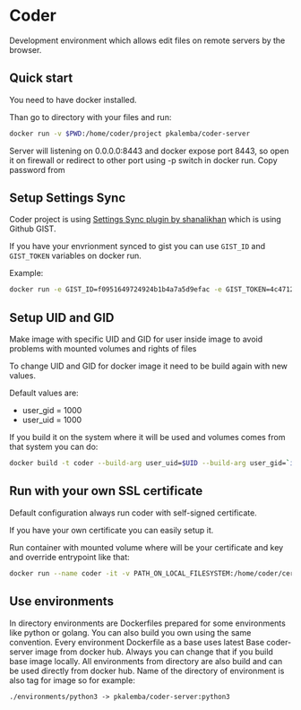 # Coder

Development environment which allows edit files on remote servers by the browser.

## Quick start
You need to have docker installed.

Than go to directory with your files and run:
```bash
docker run -v $PWD:/home/coder/project pkalemba/coder-server
```
Server will listening on 0.0.0.0:8443 and docker expose port 8443, so open it on firewall or redirect to other port using -p switch in docker run.
Copy password from 
## Setup Settings Sync

Coder project is using [Settings Sync plugin by shanalikhan](https://github.com/shanalikhan/code-settings-sync) which is using Github GIST.

If you have your envrionment synced to gist you can use ```GIST_ID``` and ```GIST_TOKEN``` variables on docker run.

Example:
```bash
docker run -e GIST_ID=f0951649724924b1b4a7a5d9efac -e GIST_TOKEN=4c4712a4141d261ec0ca8f9037950685 pkalemba/coder-server
```

## Setup UID and GID

Make image with specific UID and GID for user inside image to avoid problems with mounted volumes and rights of files

To change UID and GID for docker image it need to be build again with new values.

Default values are:
* user_gid = 1000
* user_uid  = 1000

If you build it on the system where it will be used and volumes comes from that system you can do:

```bash
docker build -t coder --build-arg user_uid=$UID --build-arg user_gid=`id -g` .
```

## Run with your own SSL certificate
Default configuration always run coder with self-signed certificate.

If you have your own certificate you can easily setup it.

Run container with mounted volume where will be your certificate and key and override entrypoint like that:
```bash
docker run --name coder -it -v PATH_ON_LOCAL_FILESYSTEM:/home/coder/certs --entrypoint='' pkalemba/coder-server --cert=/home/coder/certs/cert_file_name.crt --cert-key=/home/coder/certs/key_filename.key DIRECTORY_IN_CONTAINER_WITH_CODE
```

## Use environments
In directory environments are Dockerfiles prepared for some environments like python or golang. You can also build you own using the same convention. Every environment Dockerfile as a base uses latest Base coder-server image from docker hub. Always you can change that if you build base image locally.
All environments from directory are also build and can be used directly from docker hub. Name of the directory of environment is also tag for image so for example:
```
./environments/python3 -> pkalemba/coder-server:python3
```

